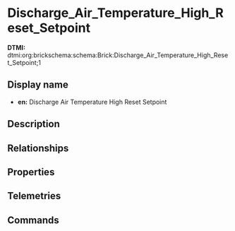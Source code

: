 # Discharge_Air_Temperature_High_Reset_Setpoint
**DTMI:** dtmi:org:brickschema:schema:Brick:Discharge_Air_Temperature_High_Reset_Setpoint;1
## Display name
- **en:** Discharge Air Temperature High Reset Setpoint
## Description
## Relationships
## Properties
## Telemetries
## Commands
